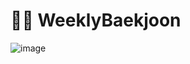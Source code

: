 # 🧑‍💻 WeeklyBaekjoon

![image](https://github.com/AjouDev23/SummerMogakso24/assets/127942413/57c0f115-be01-4879-b9db-0cf4041c7c2f)

